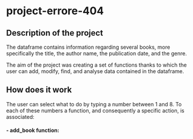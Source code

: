 # project-errore-404

## Description of the project
The dataframe contains information regarding several books, more specifically the title, the author name, the publication date, and the genre.

The aim of the project was creating a set of functions thanks to which the user can add, modify, find, and analyse data contained in the dataframe.

## How does it work
The user can select what to do by typing a number between 1 and 8. To each of these numbers a function, and consequently a specific action, is associated:
#### - add_book function: